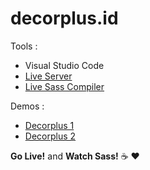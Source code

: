 # decorplus.id
Tools :

* Visual Studio Code
* [Live Server](https://github.com/ritwickdey/vscode-live-server) 
* [Live Sass Compiler](https://github.com/ritwickdey/vscode-live-sass-compiler)

Demos :
* [Decorplus 1](https://decorplus.id/stage1) 
* [Decorplus 2](https://decorplus.id/stage2)

**Go Live!** and **Watch Sass!** :coffee: :heart: